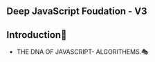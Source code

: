 ## Deep JavaScript Foudation - V3
## Introduction:tokyo_tower:

- THE DNA OF JAVASCRIPT- ALGORITHEMS.:performing_arts:
  
